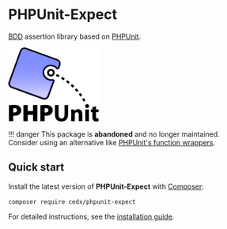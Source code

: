 # PHPUnit-Expect
[BDD](https://en.wikipedia.org/wiki/Behavior-driven_development) assertion library based on [PHPUnit](https://phpunit.de).

![PHPUnit](img/phpunit.png)

!!! danger
    This package is **abandoned** and no longer maintained.  
    Consider using an alternative like [PHPUnit's function wrappers](https://github.com/sebastianbergmann/phpunit/blob/master/src/Framework/Assert/Functions.php).

## Quick start
Install the latest version of **PHPUnit-Expect** with [Composer](https://getcomposer.org):

```shell
composer require cedx/phpunit-expect
```

For detailed instructions, see the [installation guide](installation.md).
